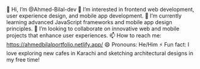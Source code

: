 👋 Hi, I’m @Ahmed-Bilal-dev
👀 I’m interested in frontend web development, user experience design, and mobile app development.
🌱 I’m currently learning advanced JavaScript frameworks and mobile app design principles.
💞️ I’m looking to collaborate on innovative web and mobile projects that enhance user experiences.
📫 How to reach me: https://ahmedbilalportfolio.netlify.app/
😄 Pronouns: He/Him
⚡ Fun fact: I love exploring new cafes in Karachi and sketching architectural designs in my free time!

<!---
Ahmed-Bilal-dev/Ahmed-Bilal-dev is a ✨ special ✨ repository because its `README.md` (this file) appears on your GitHub profile.
You can click the Preview link to take a look at your changes.
--->
